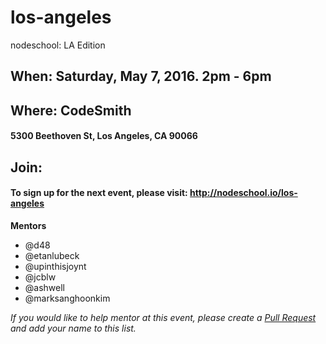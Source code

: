 los-angeles
===========

nodeschool: LA Edition

## When: Saturday, May 7, 2016. 2pm - 6pm

## Where: CodeSmith
####  5300 Beethoven St, Los Angeles, CA 90066

## Join: 
#### To sign up for the next event, please visit: http://nodeschool.io/los-angeles

**Mentors**
 * @d48
 * @etanlubeck
 * @upinthisjoynt
 * @jcblw
 * @ashwell
 * @marksanghoonkim

_If you would like to help mentor at this event, please create a [Pull Request](https://github.com/nodeschool/los-angeles/pulls) and add your name to this list._

